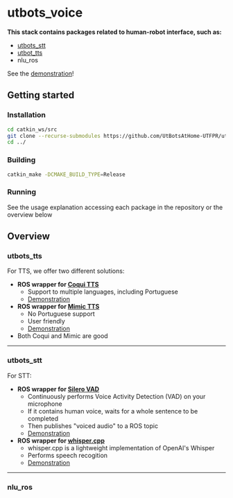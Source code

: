 # utbots_voice

**This stack contains packages related to human-robot interface, such as:**
  
- [utbots_stt](https://github.com/UtBotsAtHome-UTFPR/utbots_voice/blob/master/utbots_stt)
- [utbot_tts](https://github.com/UtBotsAtHome-UTFPR/utbots_voice/tree/master/utbots_tts)
- nlu_ros

See the [demonstration](https://www.youtube.com/watch?v=4TaugaMfJ-8)!

## Getting started

### Installation

```bash 
cd catkin_ws/src
git clone --recurse-submodules https://github.com/UtBotsAtHome-UTFPR/utbots_voice.git
cd ../
```

### Building

```bash
catkin_make -DCMAKE_BUILD_TYPE=Release
```

### Running

See the usage explanation accessing each package in the repository or the overview below

## Overview

### utbots_tts

For TTS, we offer two different solutions:
- **ROS wrapper for [Coqui TTS](https://github.com/coqui-ai/TTS)**
    - Support to multiple languages, including Portuguese
    - [Demonstration](https://www.youtube.com/watch?v=Lzg7fp4lqDg)
- **ROS wrapper for [Mimic TTS](https://github.com/MycroftAI/mimic3)**
    - No Portuguese support
    - User friendly
    - [Demonstration](https://www.youtube.com/watch?v=mtwtwYdP4dc)
- Both Coqui and Mimic are good

---

### utbots_stt

For STT:
- **ROS wrapper for [Silero VAD](https://github.com/snakers4/silero-vad)**
    - Continuously performs Voice Activity Detection (VAD) on your microphone
    - If it contains human voice, waits for a whole sentence to be completed
    - Then publishes "voiced audio" to a ROS topic
    - [Demonstration](https://www.youtube.com/watch?v=CYQ5u8lt4v8)
- **ROS wrapper for [whisper.cpp](https://github.com/ggerganov/whisper.cpp)**
    - whisper.cpp is a lightweight implementation of OpenAI's Whisper
    - Performs speech recogition
    - [Demonstration](https://www.youtube.com/watch?v=3EmWbu2jJg0)

---

### nlu_ros
